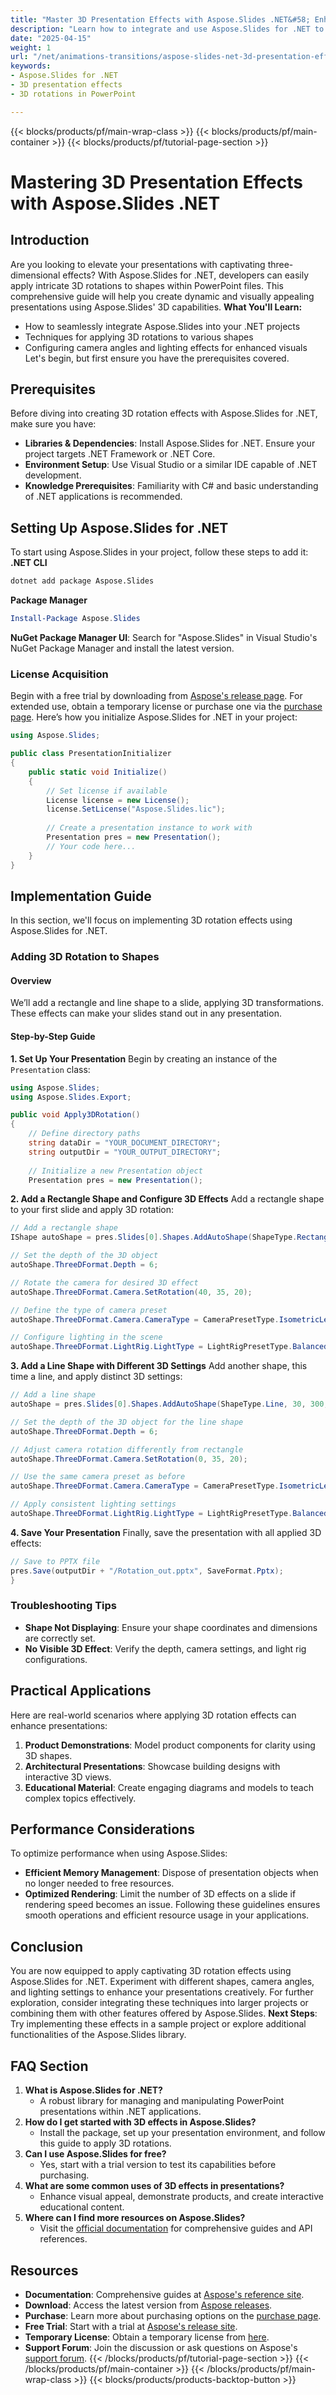```yaml
---
title: "Master 3D Presentation Effects with Aspose.Slides .NET&#58; Enhance Your Slides with Stunning 3D Rotations"
description: "Learn how to integrate and use Aspose.Slides for .NET to add stunning 3D rotation effects in your presentations, enhancing visual appeal and engagement."
date: "2025-04-15"
weight: 1
url: "/net/animations-transitions/aspose-slides-net-3d-presentation-effects/"
keywords:
- Aspose.Slides for .NET
- 3D presentation effects
- 3D rotations in PowerPoint

---
```


{{< blocks/products/pf/main-wrap-class >}}
{{< blocks/products/pf/main-container >}}
{{< blocks/products/pf/tutorial-page-section >}}
# Mastering 3D Presentation Effects with Aspose.Slides .NET
## Introduction
Are you looking to elevate your presentations with captivating three-dimensional effects? With Aspose.Slides for .NET, developers can easily apply intricate 3D rotations to shapes within PowerPoint files. This comprehensive guide will help you create dynamic and visually appealing presentations using Aspose.Slides' 3D capabilities.
**What You'll Learn:**
- How to seamlessly integrate Aspose.Slides into your .NET projects
- Techniques for applying 3D rotations to various shapes
- Configuring camera angles and lighting effects for enhanced visuals
Let's begin, but first ensure you have the prerequisites covered.
## Prerequisites
Before diving into creating 3D rotation effects with Aspose.Slides for .NET, make sure you have:
- **Libraries & Dependencies**: Install Aspose.Slides for .NET. Ensure your project targets .NET Framework or .NET Core.
- **Environment Setup**: Use Visual Studio or a similar IDE capable of .NET development.
- **Knowledge Prerequisites**: Familiarity with C# and basic understanding of .NET applications is recommended.
## Setting Up Aspose.Slides for .NET
To start using Aspose.Slides in your project, follow these steps to add it:
**.NET CLI**
```bash
dotnet add package Aspose.Slides
```
**Package Manager**
```powershell
Install-Package Aspose.Slides
```
**NuGet Package Manager UI**: Search for "Aspose.Slides" in Visual Studio's NuGet Package Manager and install the latest version.
### License Acquisition
Begin with a free trial by downloading from [Aspose's release page](https://releases.aspose.com/slides/net/). For extended use, obtain a temporary license or purchase one via the [purchase page](https://purchase.aspose.com/buy).
Here’s how you initialize Aspose.Slides for .NET in your project:
```csharp
using Aspose.Slides;

public class PresentationInitializer
{
    public static void Initialize()
    {
        // Set license if available
        License license = new License();
        license.SetLicense("Aspose.Slides.lic");
        
        // Create a presentation instance to work with
        Presentation pres = new Presentation();
        // Your code here...
    }
}
```
## Implementation Guide
In this section, we'll focus on implementing 3D rotation effects using Aspose.Slides for .NET.
### Adding 3D Rotation to Shapes
#### Overview
We’ll add a rectangle and line shape to a slide, applying 3D transformations. These effects can make your slides stand out in any presentation.
#### Step-by-Step Guide
**1. Set Up Your Presentation**
Begin by creating an instance of the `Presentation` class:
```csharp
using Aspose.Slides;
using Aspose.Slides.Export;

public void Apply3DRotation()
{
    // Define directory paths
    string dataDir = "YOUR_DOCUMENT_DIRECTORY";
    string outputDir = "YOUR_OUTPUT_DIRECTORY";
    
    // Initialize a new Presentation object
    Presentation pres = new Presentation();
```
**2. Add a Rectangle Shape and Configure 3D Effects**
Add a rectangle shape to your first slide and apply 3D rotation:
```csharp
// Add a rectangle shape
IShape autoShape = pres.Slides[0].Shapes.AddAutoShape(ShapeType.Rectangle, 30, 30, 200, 200);

// Set the depth of the 3D object
autoShape.ThreeDFormat.Depth = 6;

// Rotate the camera for desired 3D effect
autoShape.ThreeDFormat.Camera.SetRotation(40, 35, 20);

// Define the type of camera preset
autoShape.ThreeDFormat.Camera.CameraType = CameraPresetType.IsometricLeftUp;

// Configure lighting in the scene
autoShape.ThreeDFormat.LightRig.LightType = LightRigPresetType.Balanced;
```
**3. Add a Line Shape with Different 3D Settings**
Add another shape, this time a line, and apply distinct 3D settings:
```csharp
// Add a line shape
autoShape = pres.Slides[0].Shapes.AddAutoShape(ShapeType.Line, 30, 300, 200, 200);

// Set the depth of the 3D object for the line shape
autoShape.ThreeDFormat.Depth = 6;

// Adjust camera rotation differently from rectangle
autoShape.ThreeDFormat.Camera.SetRotation(0, 35, 20);

// Use the same camera preset as before
autoShape.ThreeDFormat.Camera.CameraType = CameraPresetType.IsometricLeftUp;

// Apply consistent lighting settings
autoShape.ThreeDFormat.LightRig.LightType = LightRigPresetType.Balanced;
```
**4. Save Your Presentation**
Finally, save the presentation with all applied 3D effects:
```csharp
// Save to PPTX file
pres.Save(outputDir + "/Rotation_out.pptx", SaveFormat.Pptx);
}
```
### Troubleshooting Tips
- **Shape Not Displaying**: Ensure your shape coordinates and dimensions are correctly set.
- **No Visible 3D Effect**: Verify the depth, camera settings, and light rig configurations.
## Practical Applications
Here are real-world scenarios where applying 3D rotation effects can enhance presentations:
1. **Product Demonstrations**: Model product components for clarity using 3D shapes.
2. **Architectural Presentations**: Showcase building designs with interactive 3D views.
3. **Educational Material**: Create engaging diagrams and models to teach complex topics effectively.
## Performance Considerations
To optimize performance when using Aspose.Slides:
- **Efficient Memory Management**: Dispose of presentation objects when no longer needed to free resources.
- **Optimized Rendering**: Limit the number of 3D effects on a slide if rendering speed becomes an issue.
Following these guidelines ensures smooth operations and efficient resource usage in your applications.
## Conclusion
You are now equipped to apply captivating 3D rotation effects using Aspose.Slides for .NET. Experiment with different shapes, camera angles, and lighting settings to enhance your presentations creatively. For further exploration, consider integrating these techniques into larger projects or combining them with other features offered by Aspose.Slides.
**Next Steps**: Try implementing these effects in a sample project or explore additional functionalities of the Aspose.Slides library.
## FAQ Section
1. **What is Aspose.Slides for .NET?**
   - A robust library for managing and manipulating PowerPoint presentations within .NET applications.
2. **How do I get started with 3D effects in Aspose.Slides?**
   - Install the package, set up your presentation environment, and follow this guide to apply 3D rotations.
3. **Can I use Aspose.Slides for free?**
   - Yes, start with a trial version to test its capabilities before purchasing.
4. **What are some common uses of 3D effects in presentations?**
   - Enhance visual appeal, demonstrate products, and create interactive educational content.
5. **Where can I find more resources on Aspose.Slides?**
   - Visit the [official documentation](https://reference.aspose.com/slides/net/) for comprehensive guides and API references.
## Resources
- **Documentation**: Comprehensive guides at [Aspose's reference site](https://reference.aspose.com/slides/net/).
- **Download**: Access the latest version from [Aspose releases](https://releases.aspose.com/slides/net/).
- **Purchase**: Learn more about purchasing options on the [purchase page](https://purchase.aspose.com/buy).
- **Free Trial**: Start with a trial at [Aspose's release site](https://releases.aspose.com/slides/net/).
- **Temporary License**: Obtain a temporary license from [here](https://purchase.aspose.com/temporary-license).
- **Support Forum**: Join the discussion or ask questions on Aspose's [support forum](https://forum.aspose.com/c/slides/).
{{< /blocks/products/pf/tutorial-page-section >}}
{{< /blocks/products/pf/main-container >}}
{{< /blocks/products/pf/main-wrap-class >}}
{{< blocks/products/products-backtop-button >}}